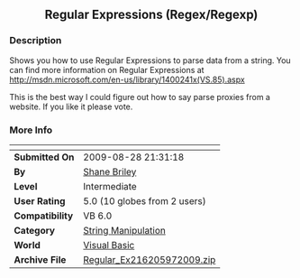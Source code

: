 ﻿<div align="center">

## Regular Expressions \(Regex/Regexp\)


</div>

### Description

Shows you how to use Regular Expressions to parse data from a string. You can find more information on Regular Expressions at http://msdn.microsoft.com/en-us/library/1400241x(VS.85).aspx

This is the best way I could figure out how to say parse proxies from a website. If you like it please vote.
 
### More Info
 


<span>             |<span>
---                |---
**Submitted On**   |2009-08-28 21:31:18
**By**             |[Shane Briley](https://github.com/Planet-Source-Code/PSCIndex/blob/master/ByAuthor/shane-briley.md)
**Level**          |Intermediate
**User Rating**    |5.0 (10 globes from 2 users)
**Compatibility**  |VB 6\.0
**Category**       |[String Manipulation](https://github.com/Planet-Source-Code/PSCIndex/blob/master/ByCategory/string-manipulation__1-5.md)
**World**          |[Visual Basic](https://github.com/Planet-Source-Code/PSCIndex/blob/master/ByWorld/visual-basic.md)
**Archive File**   |[Regular\_Ex216205972009\.zip](https://github.com/Planet-Source-Code/shane-briley-regular-expressions-regex-regexp__1-72438/archive/master.zip)








